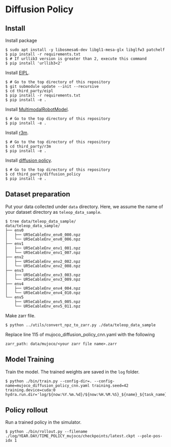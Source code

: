 # Diffusion Policy

## Install

Install package
```console
$ sudo apt install -y libosmesa6-dev libgl1-mesa-glx libglfw3 patchelf
$ pip install -r requirements.txt
$ # If urllib3 version is greater than 2, execute this command
$ pip install 'urllib3<2'
```

Install [EIPL](https://github.com/ogata-lab/eipl).
```console
$ # Go to the top directory of this repository
$ git submodule update --init --recursive
$ cd third_party/eipl
$ pip install -r requirements.txt
$ pip install -e .
```

Install [MultimodalRobotModel](https://github.com/isri-aist/MultimodalRobotModel).
```console
$ # Go to the top directory of this repository
$ pip install -e .
```

Install [r3m](https://github.com/facebookresearch/r3m).
```console
$ # Go to the top directory of this repository
$ cd third_party/r3m
$ pip install -e .
```

Install [diffusion policy](https://github.com/real-stanford/diffusion_policy).
```console
$ # Go to the top directory of this repository
$ cd third_party/diffusion_policy
$ pip install -e .
```

## Dataset preparation

Put your data collected under `data` directory. Here, we assume the name of your dataset directory as `teleop_data_sample`.

```console
$ tree data/teleop_data_sample/
data/teleop_data_sample/
├── env0
│   ├── UR5eCableEnv_env0_000.npz
│   └── UR5eCableEnv_env0_006.npz
├── env1
│   ├── UR5eCableEnv_env1_001.npz
│   └── UR5eCableEnv_env1_007.npz
├── env2
│   ├── UR5eCableEnv_env2_002.npz
│   └── UR5eCableEnv_env2_008.npz
├── env3
│   ├── UR5eCableEnv_env3_003.npz
│   └── UR5eCableEnv_env3_009.npz
├── env4
│   ├── UR5eCableEnv_env4_004.npz
│   └── UR5eCableEnv_env4_010.npz
└── env5
    ├── UR5eCableEnv_env5_005.npz
    └── UR5eCableEnv_env5_011.npz
```

Make zarr file.

```console
$ python ../utils/convert_npz_to_zarr.py ./data/teleop_data_sample
```

Replace line 115 of mujoco_diffusion_policy_cnn.yaml with the following

```console
zarr_path: data/mujoco/<your zarr file name>.zarr
```

## Model Training

Train the model. The trained weights are saved in the `log` folder.

```console
$ python ./bin/train.py --config-dir=. --config-name=mujoco_diffusion_policy_cnn.yaml training.seed=42 training.device=cuda:0 hydra.run.dir='log/${now:%Y.%m.%d}/${now:%H.%M.%S}_${name}_${task_name}'
```

## Policy rollout

Run a trained policy in the simulator.

```console
$ python ./bin/rollout.py --filename ./log/YEAR.DAY/TIME_POLICY_mujoco/checkpoints/latest.ckpt --pole-pos-idx 1
```
